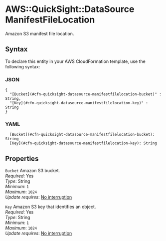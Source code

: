 # AWS::QuickSight::DataSource ManifestFileLocation<a name="aws-properties-quicksight-datasource-manifestfilelocation"></a>

Amazon S3 manifest file location\.

## Syntax<a name="aws-properties-quicksight-datasource-manifestfilelocation-syntax"></a>

To declare this entity in your AWS CloudFormation template, use the following syntax:

### JSON<a name="aws-properties-quicksight-datasource-manifestfilelocation-syntax.json"></a>

```
{
  "[Bucket](#cfn-quicksight-datasource-manifestfilelocation-bucket)" : String,
  "[Key](#cfn-quicksight-datasource-manifestfilelocation-key)" : String
}
```

### YAML<a name="aws-properties-quicksight-datasource-manifestfilelocation-syntax.yaml"></a>

```
  [Bucket](#cfn-quicksight-datasource-manifestfilelocation-bucket): String
  [Key](#cfn-quicksight-datasource-manifestfilelocation-key): String
```

## Properties<a name="aws-properties-quicksight-datasource-manifestfilelocation-properties"></a>

`Bucket` <a name="cfn-quicksight-datasource-manifestfilelocation-bucket"></a>
Amazon S3 bucket\.  
_Required_: Yes  
_Type_: String  
_Minimum_: `1`  
_Maximum_: `1024`  
_Update requires_: [No interruption](https://docs.aws.amazon.com/AWSCloudFormation/latest/UserGuide/using-cfn-updating-stacks-update-behaviors.html#update-no-interrupt)

`Key` <a name="cfn-quicksight-datasource-manifestfilelocation-key"></a>
Amazon S3 key that identifies an object\.  
_Required_: Yes  
_Type_: String  
_Minimum_: `1`  
_Maximum_: `1024`  
_Update requires_: [No interruption](https://docs.aws.amazon.com/AWSCloudFormation/latest/UserGuide/using-cfn-updating-stacks-update-behaviors.html#update-no-interrupt)
